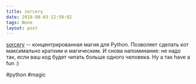 ```yaml
---
title: sorcery
date: 2018-08-03 12:50:02
tags: None
layout: post
---
```


[sorcery](https://github.com/alexmojaki/sorcery) -- концентрированная магия для Python. Позволяет сделать кот максимально кратким и магическим. И снова напоминание: не надо так, если ваш код будет читать больше одного человека. Ну а так have a fun :)

#python #magic
